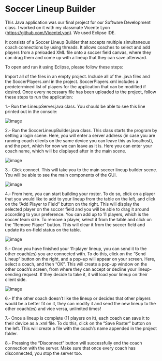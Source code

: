 # Soccer Lineup Builder
This Java application was our final project for our Software Development class. I worked on it with my classmate Vicente Lyon (https://github.com/VicenteLyon). We used Eclipse IDE.

It consists of a Soccer Lineup Builder that accepts multiple simultaneous coach connections by using threads. It allows coaches to select and add players from a preloaded XML file onto a soccer field canvas, where they can drag them and come up with a lineup that they can save afterward.

To open and run it using Eclipse, please follow these steps:

Import all of the files in an empty project. Include all of the .java files and the SoccerPlayers.xml in the project. SoccerPlayers.xml includes a predetermined list of players for the application that can be modified if desired. Once every necessary file has been uploaded to the project, follow these steps to run the application:

1.- Run the LineupServer.java class. You should be able to see this line printed out in the console: 

![image](https://github.com/user-attachments/assets/95241a24-b7d6-409f-80f5-13bf27be0980)

2.- Run the SoccerLineupBuilder.java class. This class starts the program by setting a login scene. Here, you will enter a server address (in case you are running coach clients on the same device you can leave this as localhost), and the port, which for now we can leave as it is. Here you can enter your coach name, which will be displayed after in the main scene.

![image](https://github.com/user-attachments/assets/7234bfff-daf9-43f7-926b-7334a60f3797)

3.- Click connect. This will take you to the main soccer lineup builder scene. You will be able to see the main components of the GUI.

![image](https://github.com/user-attachments/assets/5e8c9f2e-e32c-4737-a8cc-51ee45779ee7)

4.- From here, you can start building your roster. To do so, click on a player that you would like to add to your lineup from the table on the left, and click on the “Add Player to Field” button on the right. This will display the selected player on the soccer field and you will be able to drag it around according to your preference. You can add up to 11 players, which is the soccer team size. To remove a player, select it from the table and click on the “Remove Player” button. This will clear it from the soccer field and update its on-field status on the table.

![image](https://github.com/user-attachments/assets/2b0bc353-d505-496d-a6cd-b7b579c70570)

5.- Once you have finished your 11-player lineup, you can send it to the other coach(es) you are connected with. To do this, click on the “Send Lineup” button on the right, and a pop-up will appear on your screen. Here, select a coach, and then “OK”. This will create a pop-up window on the other coach’s screen, from where they can accept or decline your lineup-sending request. If they decide to take it, it will load your lineup on their client side.

![image](https://github.com/user-attachments/assets/954ee2b5-f667-4633-90ec-08f12a588791)

6.- If the other coach doesn’t like the lineup or decides that other players would be a better fit on it, they can modify it and send the new lineup to the other coach(es) and vice versa, unlimited times! 

7.- Once a lineup is complete (11 players on it), each coach can save it to their device as a .xml file. To do this, click on the “Save Roster” button on the left. This will create a file with the coach’s name appended in the project folder.

8.- Pressing the “Disconnect” button will successfully end the coach connection with the server. Make sure that once every coach has disconnected, you stop the server too.
